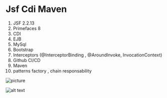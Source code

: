 # Jsf Cdi Maven

1. JSF 2.2.13
2. Primefaces 8
3. CDI 
4. EJB
5. MySql
6. Bootstrap 
7. Interceptors (@InterceptorBinding , @AroundInvoke, InvocationContext)
8. Github CI/CD
9. Maven
10. patterns factory , chain responsability




![picture](https://github.com/renatocantarino/JsfCdiMaven/tree/master/src/main/webapp/resources/img/arq.png)

![alt text](https://github.com/renatocantarino/JsfCdiMaven/blob/master/arq.png?raw=true)
